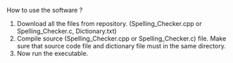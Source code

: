 How to use the software ? 
1. Download all the files from repository. (Spelling_Checker.cpp or Spelling_Checker.c, Dictionary.txt)
2. Compile source (Spelling_Checker.cpp or Spelling_Checker.c) file. Make sure that source code file and dictionary file must in the same directory.
3. Now run the executable.
